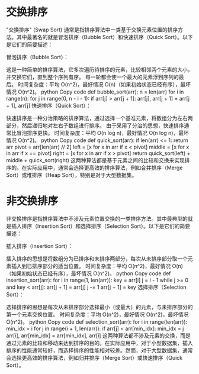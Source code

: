 # 交换排序
"交换排序" (Swap Sort) 通常是指排序算法中一类基于交换元素位置的排序方法。其中最著名的就是冒泡排序（Bubble Sort）和快速排序（Quick Sort）。以下是它们的简要描述：

冒泡排序（Bubble Sort）：

这是一种简单的排序算法，它多次遍历待排序的元素，比较相邻两个元素的大小，并交换它们，直到整个序列有序。
每一轮都会使一个最大的元素浮到序列的最后。
时间复杂度：平均 O(n^2)，最好情况 O(n)（如果初始状态已经有序），最坏情况 O(n^2)。
python
Copy code
def bubble_sort(arr):
    n = len(arr)
    for i in range(n):
        for j in range(0, n - i - 1):
            if arr[j] > arr[j + 1]:
                arr[j], arr[j + 1] = arr[j + 1], arr[j]
快速排序（Quick Sort）：

快速排序是一种分治策略的排序算法，通过选择一个基准元素，将数组分为左右两部分，然后递归地对左右子数组进行排序。
由于采用了分治的思想，快速排序通常比冒泡排序更快。
时间复杂度：平均 O(n log n)，最好情况 O(n log n)，最坏情况 O(n^2)。
python
Copy code
def quick_sort(arr):
    if len(arr) <= 1:
        return arr
    pivot = arr[len(arr) // 2]
    left = [x for x in arr if x < pivot]
    middle = [x for x in arr if x == pivot]
    right = [x for x in arr if x > pivot]
    return quick_sort(left) + middle + quick_sort(right)
这两种算法都是基于元素之间的比较和交换来实现排序的。在实际应用中，通常会选择更高效的排序算法，例如合并排序（Merge Sort）或堆排序（Heap Sort），特别是对于大型数据集。

# 非交换排序
非交换排序是指排序算法中不涉及元素位置交换的一类排序方法。其中最典型的就是插入排序（Insertion Sort）和选择排序（Selection Sort）。以下是它们的简要描述：

插入排序（Insertion Sort）：

插入排序的思想是将数组分为已排序和未排序两部分，每次从未排序部分取一个元素插入到已排序部分的适当位置。
时间复杂度：平均 O(n^2)，最好情况 O(n)（如果初始状态已经有序），最坏情况 O(n^2)。
python
Copy code
def insertion_sort(arr):
    for i in range(1, len(arr)):
        key = arr[i]
        j = i - 1
        while j >= 0 and key < arr[j]:
            arr[j + 1] = arr[j]
            j -= 1
        arr[j + 1] = key
选择排序（Selection Sort）：

选择排序的思想是每次从未排序部分选择最小（或最大）的元素，与未排序部分的第一个元素交换位置。
时间复杂度：平均 O(n^2)，最好情况 O(n^2)，最坏情况 O(n^2)。
python
Copy code
def selection_sort(arr):
    for i in range(len(arr)):
        min_idx = i
        for j in range(i + 1, len(arr)):
            if arr[j] < arr[min_idx]:
                min_idx = j
        arr[i], arr[min_idx] = arr[min_idx], arr[i]
这两种算法都不涉及元素的交换，而是通过元素的比较和移动来达到排序的目的。在实际应用中，对于小型数据集，插入排序的性能通常较好，而选择排序的性能相对较差。然而，对于大型数据集，通常会选择更高效的排序算法，例如归并排序（Merge Sort）或快速排序（Quick Sort）。